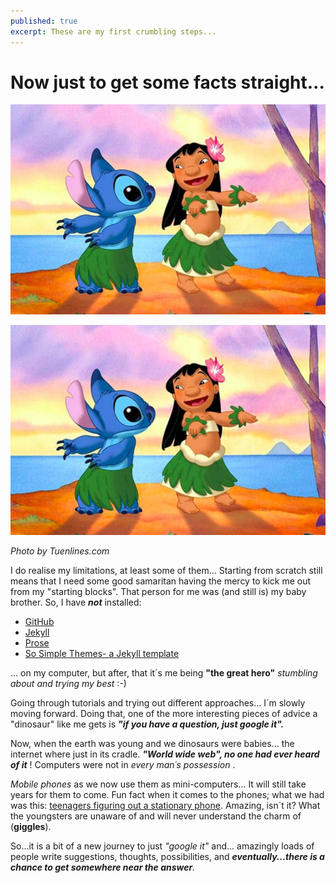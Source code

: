 ```yaml
---
published: true
excerpt: These are my first crumbling steps...
---
```


# **Now just to get some facts straight...**
![Lilo and stitch](assets/images/tuenlinea_com.jpeg)

![Lilo and stitch dancing](assets/images/tuenlinea_com.jpeg)

_Photo by Tuenlines.com_
  
I do realise my limitations, at least some of them...
Starting from scratch still means that I need some good samaritan having the mercy to kick me out from my "starting blocks". That person for me was (and still is) my baby brother. So, I have **_not_** installed:

* [GitHub](https://github.com/)
* [Jekyll](https://jekyllrb.com/)
* [Prose](http://prose.io)  
* [So Simple Themes- a Jekyll template](https://mmistakes.github.io/so-simple-theme/)

... on my computer, but after, that it´s me being **"the great hero"** _stumbling about and trying my best_ :-)

Going through tutorials and trying out different approaches... I´m slowly moving forward. Doing that, one of the more interesting pieces of advice a "dinosaur" like me gets is _**"if you have a question, just google it".**_ 

Now, when the earth was young and we dinosaurs were babies... the internet where just in its cradle. _**"World wide web", no one had ever heard of it**_ ! Computers were not in _every man´s possession_ .

_Mobile phones_ as we now use them as mini-computers... It will still take years for them to come. Fun fact when it comes to the phones; what we had was this: [teenagers figuring out a stationary phone](https://www.youtube.com/watch?v=oHNEzndgiFI). Amazing, isn´t it? What the youngsters are unaware of and will never understand the charm of (**giggles**).

So...it is a bit of a new journey to just _"google it"_ and... amazingly loads of people write suggestions, thoughts, possibilities, and _**eventually...there is a chance to get somewhere near the answer**._

